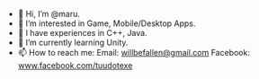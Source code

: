 - 👋 Hi, I’m @maru.
- 👀 I’m interested in Game, Mobile/Desktop Apps.
- 🍊 I have experiences in C++, Java.
- 🌱 I’m currently learning Unity.
- 📫 How to reach me: 
  Email: willbefallen@gmail.com
  Facebook: www.facebook.com/tuudotexe
<!---
k9-maru/k9-maru is a ✨ special ✨ repository because its `README.md` (this file) appears on your GitHub profile.
You can click the Preview link to take a look at your changes.
--->

